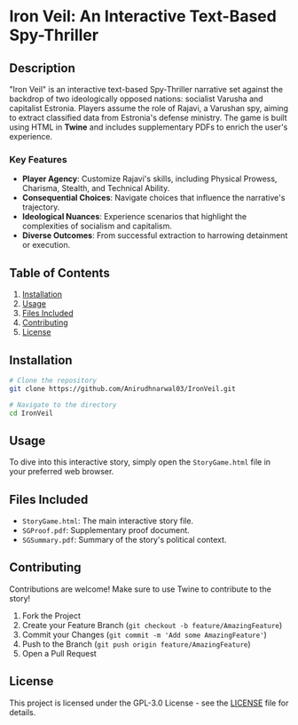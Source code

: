 # Iron Veil: An Interactive Text-Based Spy-Thriller

## Description

"Iron Veil" is an interactive text-based Spy-Thriller narrative set against the backdrop of two ideologically opposed nations: socialist Varusha and capitalist Estronia. Players assume the role of Rajavi, a Varushan spy, aiming to extract classified data from Estronia's defense ministry. The game is built using HTML in **Twine** and includes supplementary PDFs to enrich the user's experience.

### Key Features

- **Player Agency**: Customize Rajavi's skills, including Physical Prowess, Charisma, Stealth, and Technical Ability.
- **Consequential Choices**: Navigate choices that influence the narrative's trajectory.
- **Ideological Nuances**: Experience scenarios that highlight the complexities of socialism and capitalism.
- **Diverse Outcomes**: From successful extraction to harrowing detainment or execution.

## Table of Contents

1. [Installation](#installation)
2. [Usage](#usage)
3. [Files Included](#files-included)
4. [Contributing](#contributing)
5. [License](#license)

## Installation

```bash
# Clone the repository
git clone https://github.com/Anirudhnarwal03/IronVeil.git

# Navigate to the directory
cd IronVeil
```

## Usage

To dive into this interactive story, simply open the `StoryGame.html` file in your preferred web browser.

## Files Included

- `StoryGame.html`: The main interactive story file.
- `SGProof.pdf`: Supplementary proof document.
- `SGSummary.pdf`: Summary of the story's political context.

## Contributing

Contributions are welcome! Make sure to use Twine to contribute to the story!

1. Fork the Project
2. Create your Feature Branch (`git checkout -b feature/AmazingFeature`)
3. Commit your Changes (`git commit -m 'Add some AmazingFeature'`)
4. Push to the Branch (`git push origin feature/AmazingFeature`)
5. Open a Pull Request

## License

This project is licensed under the GPL-3.0 License - see the [LICENSE](LICENSE) file for details.
